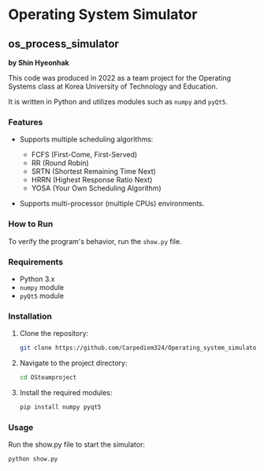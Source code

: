 # Operating System Simulator

## os_process_simulator
**by Shin Hyeonhak**

This code was produced in 2022 as a team project for the Operating Systems class at Korea University of Technology and Education.

It is written in Python and utilizes modules such as `numpy` and `pyQt5`.

### Features

- Supports multiple scheduling algorithms:
  - FCFS (First-Come, First-Served)
  - RR (Round Robin)
  - SRTN (Shortest Remaining Time Next)
  - HRRN (Highest Response Ratio Next)
  - YOSA (Your Own Scheduling Algorithm)

- Supports multi-processor (multiple CPUs) environments.

### How to Run

To verify the program's behavior, run the `show.py` file.

### Requirements

- Python 3.x
- `numpy` module
- `pyQt5` module

### Installation

1. Clone the repository:

   ```bash
   git clone https://github.com/Carpediem324/Operating_system_simulator.git
2. Navigate to the project directory:

    ```bash
    cd OSteamproject
3. Install the required modules:

    ```bash
    pip install numpy pyqt5
### Usage
Run the show.py file to start the simulator:

 ```bash
python show.py
